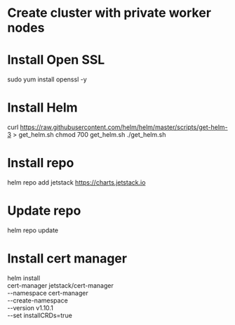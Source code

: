 # Create cluster with private worker nodes


# Install Open SSL
sudo yum install openssl -y

# Install Helm
curl https://raw.githubusercontent.com/helm/helm/master/scripts/get-helm-3 > get_helm.sh
chmod 700 get_helm.sh
./get_helm.sh

# Install repo
helm repo add jetstack https://charts.jetstack.io

# Update repo
helm repo update

# Install cert manager
helm install \
  cert-manager jetstack/cert-manager \
  --namespace cert-manager \
  --create-namespace \
  --version v1.10.1 \
  --set installCRDs=true
